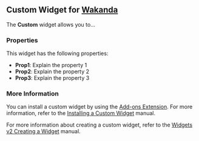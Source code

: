 ## Custom Widget for [Wakanda](http://wakanda.org)The __Custom__ widget allows you to...### PropertiesThis widget has the following properties:* __Prop1__: Explain the property 1* __Prop2__: Explain the property 2* __Prop3__: Explain the property 3### More InformationYou can install a custom widget by using the [Add-ons Extension](http://doc.wakanda.org/WakandaStudio/help/Title/en/page4263.html "Add-ons Extension"). For more information, refer to the [Installing a Custom Widget](http://doc.wakanda.org/WakandaStudio/help/Title/en/page3869.html#1056003 "Installing a Custom Widget") manual.For more information about creating a custom widget, refer to the [Widgets v2 Creating a Widget](http://doc.wakanda.org/Wakanda/help/Title/en/page3849.html "Widgets v2 Creating a Widget") manual.